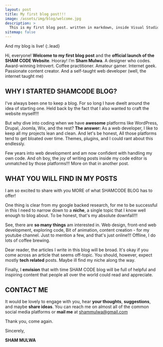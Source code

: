 ```yaml
---
layout: post
title: My first blog post!!!
image: /assets/img/blog/welcome.jpg
description: >
  This is my first blog post. written in markdown, inside Visual Studio Code.
sitemap: false
---
```


And my blog is live!
{:.lead}

Hi, everyone! **Welcome to my first blog post** and the **official launch of the SHAM CODE Website**. Hooray! I’m **Sham Mulwa**. A designer who codes. Award-winning Introvert. Coffee practitioner. Amateur gamer. Internet geek. Passionate content creator. And a self-taught web developer (well, the internet taught me)

## WHY I STARTED SHAMCODE BLOG?

I’ve always been one to keep a blog. For so long I have dwelt around the idea of starting one. Held back by the fact that I also wanted to craft the website myself!!!

But why dive into coding when we have **awesome** platforms like WordPress, Drupal, Joomla, Wix, and the rest? **The answer:** As a web developer, I like to keep all my projects lean and clean. And let's be honest, All those platforms tend to get bloated over time. Themes, plugins, and I could rant about this endlessly.

Few years into web development and am now confident with handling my own code. And oh boy, the joy of writing posts inside my code editor is unmatched by those platforms!!! More on that in another post.

## WHAT YOU WILL FIND IN MY POSTS

I am so excited to share with you MORE of what SHAMCODE BLOG has to offer!

One thing is clear from my google backed research, for me to be successful in this I need to narrow down to a **niche**, a single topic that I know well enough to blog about. To be honest, that's my absolute downfall!!!

See, there are **so many things** am interested in. Web design, front-end web development, exploring code, Bit of animation, content creation - for my youtube channel. Just to mention a few, and that's just online!!! Offline, I do lots of coffee brewing.

Dear reader, the articles I write in this blog will be broad. It's okay if you come across an article that seems off-topic. You should, however, expect mostly **tech related** posts. Maybe ill find my niche along the way.

Finally, I **envision** that with time SHAM CODE blog will be full of helpful and inspiring content that people all over the world could read and appreciate.

## CONTACT ME

It would be lovely to engage with you, hear **your thoughts**, **suggestions**, and maybe **share ideas**. You can reach me on almost all of the common social media platforms or **mail me** at shammulwa@gmail.com

Thank you, come again.

Sincerely,

**SHAM MULWA**
